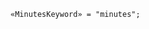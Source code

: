 <!-- This file is generated automatically by infrastructure scripts. Please don't edit by hand. -->

```{ .ebnf .slang-ebnf #MinutesKeyword }
«MinutesKeyword» = "minutes";
```

